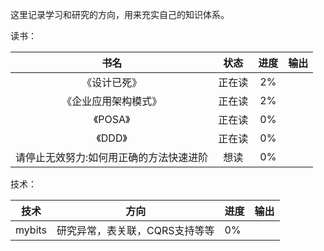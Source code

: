 这里记录学习和研究的方向，用来充实自己的知识体系。

读书：

|书名|状态|进度|输出|
|:---:|:---:|:---:|:---:|
|《设计已死》| 正在读|2%||
|《企业应用架构模式》|正在读|2%||
|《POSA》|正在读|0%||
|《DDD》|正在读|0%||
|请停止无效努力:如何用正确的方法快速进阶|想读|0%||

技术：

|技术|方向|进度|输出|
|---|---|---|---|
|mybits|研究异常，表关联，CQRS支持等等|0%||
